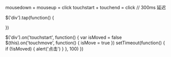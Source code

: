 mousedown + mouseup = click
touchstart + touchend = click // 300ms 延迟


$('div').tap(function() {
  
})

$('div').on('touchstart', function() {
  var isMoved = false
  $(this).on('touchmove', function() {
    isMove = true
  })
  setTimeout(function() {
    if (!isMoved) {
      alert('点击')
    }
  }, 100)
})